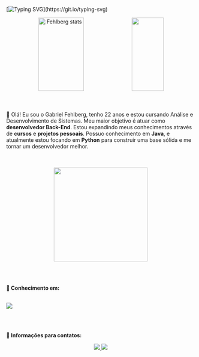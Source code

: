 [![Typing SVG](https://readme-typing-svg.herokuapp.com?font=Fira+Code&size=35&pause=1000&color=F65DF2&center=true&vCenter=true&width=1000&lines=Ol%C3%A1!+Meu+nome+%C3%A9+Gabriel+Fehlberg.;Tenho+22+anos.;Seja+bem+vindo+ao+meu+perfil!)](https://git.io/typing-svg)

<div align="center">  
  <img width="49%" height="195px" src="https://github-readme-stats-krvj.vercel.app/api?username=Gabriel-Fehlberg&show_icons=true&theme=radical" alt="Fehlberg stats" /> 
  <img width="41%" height="195px" src="https://github-readme-stats.vercel.app/api/top-langs/?username=Gabriel-Fehlberg&layout=compact&hide_border=true&title_color=ffffff&text_color=ffffff&bg_color=0d1117" />
</div> 
<br>
<br>
<br>
👋 Olá! Eu sou o Gabriel Fehlberg, tenho 22 anos e estou cursando Análise e Desenvolvimento de Sistemas. Meu maior objetivo é atuar como <strong>desenvolvedor Back-End</strong>. Estou expandindo meus conhecimentos através de <strong>cursos</strong> e <strong>projetos pessoais</strong>. Possuo conhecimento em <strong>Java</strong>, e atualmente estou focando em <strong>Python</strong> para construir uma base sólida e me tornar um desenvolvedor melhor.
<br><br><br>
<p align="center">
  <img src="https://github.com/geekygreek7/animated-pokemon-gifs/blob/master/384.gif" width="250px" />
</p>
<br>

<br>

<p align=left>
<strong>📖 Conhecimento em:</strong>
<div style="display: inline_block"><br>
  <a href="https://skillicons.dev">
    <img src="https://skillicons.dev/icons?i=css,html,js,java,py" />
  </a>
</div>

<br><br>


<p align="left">
  <strong>💌 Informações para contatos:</strong>

<div align=center> 
  
  <a href = "mailto:fehlbergrx@gmail.com"><img src="https://img.shields.io/badge/-Gmail-%23333?style=for-the-badge&logo=gmail&logoColor=white"> </a>
  <a href="https://www.linkedin.com/in/gabriel-fehlberg/" target="_blank"><img src="https://img.shields.io/badge/-LinkedIn-%230077B5?style=for-the-badge&logo=linkedin&logoColor=white" target="_blank"></a>
  
</div>

